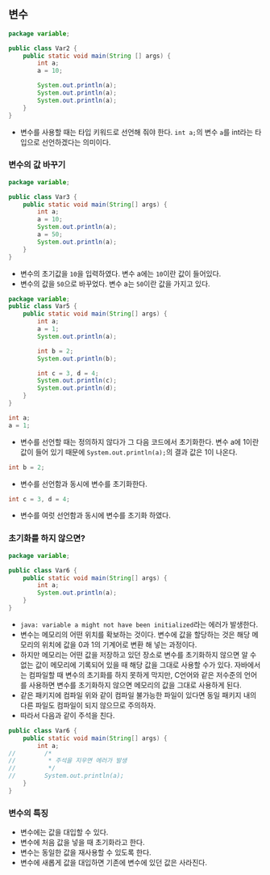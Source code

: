 ## 변수
```java
package variable;

public class Var2 {
    public static void main(String [] args) {
        int a;
        a = 10;

        System.out.println(a);
        System.out.println(a);
        System.out.println(a);
    }
}
```
- 변수를 사용할 때는 타입 키워드로 선언해 줘야 한다. `int a;`의 변수 `a`를 int라는 타입으로 선언하겠다는 의미이다.

### 변수의 값 바꾸기
```java
package variable;

public class Var3 {
    public static void main(String[] args) {
        int a;
        a = 10;
        System.out.println(a);
        a = 50;
        System.out.println(a);
    }
}
```
- 변수의 초기값을 `10`을 입력하였다. 변수 a에는 `10`이란 값이 들어있다.
- 변수의 값을 `50`으로 바꾸었다. 변수 a는 `50`이란 값을 가지고 있다.

```java
package variable;
public class Var5 {
    public static void main(String[] args) {
        int a;
        a = 1;
        System.out.println(a);

        int b = 2;
        System.out.println(b);

        int c = 3, d = 4;
        System.out.println(c);
        System.out.println(d);
    }
}
```

```java
int a;
a = 1;
```
- 변수를 선언할 때는 정의하지 않다가 그 다음 코드에서 초기화한다. 변수 a에 1이란 값이 들어 있기 때문에 `System.out.println(a);`의 결과 값은 1이 나온다.

```java
int b = 2;
```
- 변수를 선언함과 동시에 변수를 초기화한다.

```java
int c = 3, d = 4;
```
- 변수를 여럿 선언함과 동시에 변수를 초기화 하였다.

### 초기화를 하지 않으면?
```java
package variable;

public class Var6 {
    public static void main(String[] args) {
        int a;
        System.out.println(a);
    }
}
```
- `java: variable a might not have been initialized`라는 에러가 발생한다.
- 변수는 메모리의 어떤 위치를 확보하는 것이다. 변수에 값을 할당하는 것은 해당 메모리의 위치에 값을 0과 1의 기계어로 변환 해 넣는 과정이다.
- 하지만 메모리는 어떤 값을 저장하고 있던 장소로 변수를 초기화하지 않으면 알 수 없는 값이 메모리에 기록되어 있을 때 해당 값을 그대로 사용할 수가 있다. 자바에서는 컴파일할 때 변수의 초기화를 하지 못하게 막지만, C언어와 같은 저수준의 언어를 사용하면 변수를 초기화하지 않으면 메모리의 값을 그대로 사용하게 된다.
- 같은 패키지에 컴파일 위와 같이 컴파일 불가능한 파일이 있다면 동일 패키지 내의 다른 파일도 컴파일이 되지 않으므로 주의하자.
- 따라서 다음과 같이 주석을 친다.
```java
public class Var6 {
    public static void main(String[] args) {
        int a;
//        /*
//         * 주석을 지우면 에러가 발생
//         */
//        System.out.println(a);
    }
}
```

### 변수의 특징
- 변수에는 값을 대입할 수 있다.
- 변수에 처음 값을 넣을 때 초기화라고 한다.
- 변수는 동일한 값을 재사용할 수 있도록 한다.
- 변수에 새롭게 값을 대입하면 기존에 변수에 있던 값은 사라진다.